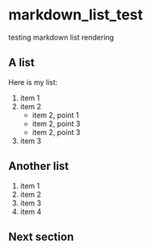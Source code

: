 # markdown_list_test
testing markdown list rendering

## A list
Here is my list:
1) item 1
1) item 2
    - item 2, point 1
    - item 2, point 3
    - item 2, point 3
1) item 3

## Another list
1) item 1
1) item 2
1) item 3
1) item 4
## Next section
